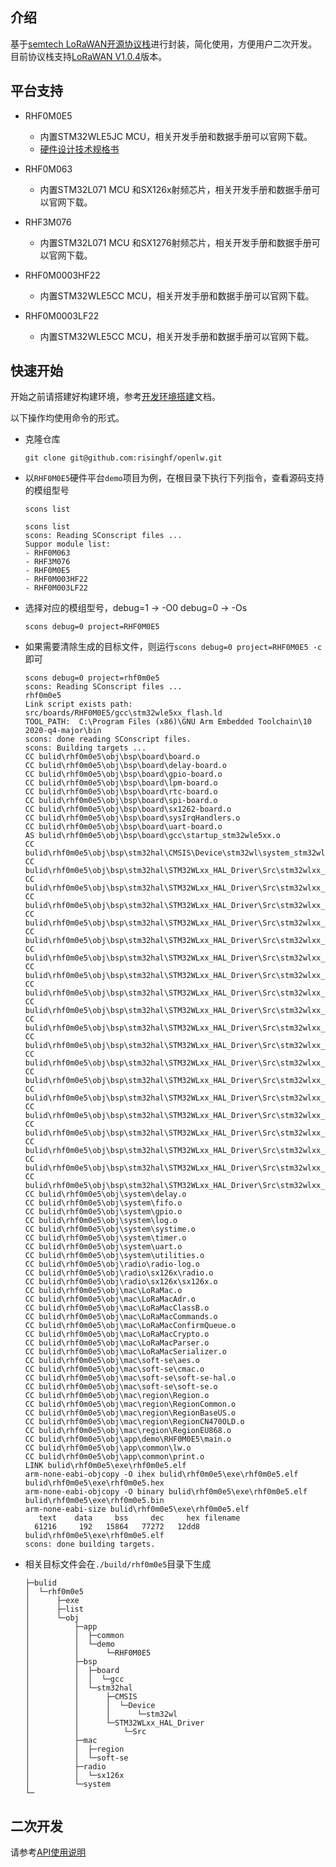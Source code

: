 ## 介绍

基于[semtech LoRaWAN开源协议栈](https://github.com/Lora-net/LoRaMac-node/)进行封装，简化使用，方便用户二次开发。目前协议栈支持[LoRaWAN V1.0.4](https://lora-alliance.org/resource_hub/lorawan-104-specification-package/)版本。



## 平台支持

* RHF0M0E5

  * 内置STM32WLE5JC MCU，相关开发手册和数据手册可以官网下载。
  * [硬件设计技术规格书](doc/[RHF-DS119180]RHF0M0E5模块技术规格书_V1.4.pdf)

* RHF0M063

  * 内置STM32L071 MCU 和SX126x射频芯片，相关开发手册和数据手册可以官网下载。

* RHF3M076

  * 内置STM32L071 MCU 和SX1276射频芯片，相关开发手册和数据手册可以官网下载。

* RHF0M0003HF22

  * 内置STM32WLE5CC MCU，相关开发手册和数据手册可以官网下载。

* RHF0M0003LF22

  * 内置STM32WLE5CC MCU，相关开发手册和数据手册可以官网下载。

  

## 快速开始

开始之前请搭建好构建环境，参考[开发环境搭建](doc/开发环境搭建.md)文档。

以下操作均使用命令的形式。

* 克隆仓库

  `git clone git@github.com:risinghf/openlw.git`

* 以`RHF0M0E5`硬件平台`demo`项目为例，在根目录下执行下列指令，查看源码支持的模组型号

  `scons list`
  ```
  scons list
  scons: Reading SConscript files ...
  Suppor module list:
  - RHF0M063
  - RHF3M076
  - RHF0M0E5
  - RHF0M003HF22
  - RHF0M003LF22
  ```

* 选择对应的模组型号，debug=1 -> -O0  debug=0 -> -Os

  `scons debug=0 project=RHF0M0E5`

* 如果需要清除生成的目标文件，则运行`scons debug=0 project=RHF0M0E5 -c`即可

  ```
  scons debug=0 project=rhf0m0e5
  scons: Reading SConscript files ...
  rhf0m0e5
  Link script exists path: src/boards/RHF0M0E5/gcc\stm32wle5xx_flash.ld
  TOOL_PATH:  C:\Program Files (x86)\GNU Arm Embedded Toolchain\10 2020-q4-major\bin
  scons: done reading SConscript files.
  scons: Building targets ...
  CC bulid\rhf0m0e5\obj\bsp\board\board.o
  CC bulid\rhf0m0e5\obj\bsp\board\delay-board.o
  CC bulid\rhf0m0e5\obj\bsp\board\gpio-board.o
  CC bulid\rhf0m0e5\obj\bsp\board\lpm-board.o
  CC bulid\rhf0m0e5\obj\bsp\board\rtc-board.o
  CC bulid\rhf0m0e5\obj\bsp\board\spi-board.o
  CC bulid\rhf0m0e5\obj\bsp\board\sx1262-board.o
  CC bulid\rhf0m0e5\obj\bsp\board\sysIrqHandlers.o
  CC bulid\rhf0m0e5\obj\bsp\board\uart-board.o
  AS bulid\rhf0m0e5\obj\bsp\board\gcc\startup_stm32wle5xx.o
  CC bulid\rhf0m0e5\obj\bsp\stm32hal\CMSIS\Device\stm32wl\system_stm32wlxx.o
  CC bulid\rhf0m0e5\obj\bsp\stm32hal\STM32WLxx_HAL_Driver\Src\stm32wlxx_hal.o
  CC bulid\rhf0m0e5\obj\bsp\stm32hal\STM32WLxx_HAL_Driver\Src\stm32wlxx_hal_cortex.o
  CC bulid\rhf0m0e5\obj\bsp\stm32hal\STM32WLxx_HAL_Driver\Src\stm32wlxx_hal_dma.o
  CC bulid\rhf0m0e5\obj\bsp\stm32hal\STM32WLxx_HAL_Driver\Src\stm32wlxx_hal_dma_ex.o
  CC bulid\rhf0m0e5\obj\bsp\stm32hal\STM32WLxx_HAL_Driver\Src\stm32wlxx_hal_flash.o
  CC bulid\rhf0m0e5\obj\bsp\stm32hal\STM32WLxx_HAL_Driver\Src\stm32wlxx_hal_flash_ex.o
  CC bulid\rhf0m0e5\obj\bsp\stm32hal\STM32WLxx_HAL_Driver\Src\stm32wlxx_hal_gpio.o
  CC bulid\rhf0m0e5\obj\bsp\stm32hal\STM32WLxx_HAL_Driver\Src\stm32wlxx_hal_pwr.o
  CC bulid\rhf0m0e5\obj\bsp\stm32hal\STM32WLxx_HAL_Driver\Src\stm32wlxx_hal_pwr_ex.o
  CC bulid\rhf0m0e5\obj\bsp\stm32hal\STM32WLxx_HAL_Driver\Src\stm32wlxx_hal_rcc.o
  CC bulid\rhf0m0e5\obj\bsp\stm32hal\STM32WLxx_HAL_Driver\Src\stm32wlxx_hal_rcc_ex.o
  CC bulid\rhf0m0e5\obj\bsp\stm32hal\STM32WLxx_HAL_Driver\Src\stm32wlxx_hal_rtc.o
  CC bulid\rhf0m0e5\obj\bsp\stm32hal\STM32WLxx_HAL_Driver\Src\stm32wlxx_hal_rtc_ex.o
  CC bulid\rhf0m0e5\obj\bsp\stm32hal\STM32WLxx_HAL_Driver\Src\stm32wlxx_hal_spi.o
  CC bulid\rhf0m0e5\obj\bsp\stm32hal\STM32WLxx_HAL_Driver\Src\stm32wlxx_hal_spi_ex.o
  CC bulid\rhf0m0e5\obj\bsp\stm32hal\STM32WLxx_HAL_Driver\Src\stm32wlxx_hal_uart.o
  CC bulid\rhf0m0e5\obj\bsp\stm32hal\STM32WLxx_HAL_Driver\Src\stm32wlxx_hal_uart_ex.o
  CC bulid\rhf0m0e5\obj\bsp\stm32hal\STM32WLxx_HAL_Driver\Src\stm32wlxx_hal_usart.o
  CC bulid\rhf0m0e5\obj\bsp\stm32hal\STM32WLxx_HAL_Driver\Src\stm32wlxx_hal_usart_ex.o
  CC bulid\rhf0m0e5\obj\system\delay.o
  CC bulid\rhf0m0e5\obj\system\fifo.o
  CC bulid\rhf0m0e5\obj\system\gpio.o
  CC bulid\rhf0m0e5\obj\system\log.o
  CC bulid\rhf0m0e5\obj\system\systime.o
  CC bulid\rhf0m0e5\obj\system\timer.o
  CC bulid\rhf0m0e5\obj\system\uart.o
  CC bulid\rhf0m0e5\obj\system\utilities.o
  CC bulid\rhf0m0e5\obj\radio\radio-log.o
  CC bulid\rhf0m0e5\obj\radio\sx126x\radio.o
  CC bulid\rhf0m0e5\obj\radio\sx126x\sx126x.o
  CC bulid\rhf0m0e5\obj\mac\LoRaMac.o
  CC bulid\rhf0m0e5\obj\mac\LoRaMacAdr.o
  CC bulid\rhf0m0e5\obj\mac\LoRaMacClassB.o
  CC bulid\rhf0m0e5\obj\mac\LoRaMacCommands.o
  CC bulid\rhf0m0e5\obj\mac\LoRaMacConfirmQueue.o
  CC bulid\rhf0m0e5\obj\mac\LoRaMacCrypto.o
  CC bulid\rhf0m0e5\obj\mac\LoRaMacParser.o
  CC bulid\rhf0m0e5\obj\mac\LoRaMacSerializer.o
  CC bulid\rhf0m0e5\obj\mac\soft-se\aes.o
  CC bulid\rhf0m0e5\obj\mac\soft-se\cmac.o
  CC bulid\rhf0m0e5\obj\mac\soft-se\soft-se-hal.o
  CC bulid\rhf0m0e5\obj\mac\soft-se\soft-se.o
  CC bulid\rhf0m0e5\obj\mac\region\Region.o
  CC bulid\rhf0m0e5\obj\mac\region\RegionCommon.o
  CC bulid\rhf0m0e5\obj\mac\region\RegionBaseUS.o
  CC bulid\rhf0m0e5\obj\mac\region\RegionCN470OLD.o
  CC bulid\rhf0m0e5\obj\mac\region\RegionEU868.o
  CC bulid\rhf0m0e5\obj\app\demo\RHF0M0E5\main.o
  CC bulid\rhf0m0e5\obj\app\common\lw.o
  CC bulid\rhf0m0e5\obj\app\common\print.o
  LINK bulid\rhf0m0e5\exe\rhf0m0e5.elf
  arm-none-eabi-objcopy -O ihex bulid\rhf0m0e5\exe\rhf0m0e5.elf bulid\rhf0m0e5\exe\rhf0m0e5.hex
  arm-none-eabi-objcopy -O binary bulid\rhf0m0e5\exe\rhf0m0e5.elf bulid\rhf0m0e5\exe\rhf0m0e5.bin
  arm-none-eabi-size bulid\rhf0m0e5\exe\rhf0m0e5.elf
     text    data     bss     dec     hex filename
    61216     192   15864   77272   12dd8 bulid\rhf0m0e5\exe\rhf0m0e5.elf
  scons: done building targets.

  ```

* 相关目标文件会在`./build/rhf0m0e5`目录下生成

  ```
  ├─bulid
  │  └─rhf0m0e5
  │      ├─exe
  │      ├─list
  │      └─obj
  │          ├─app
  │          │  ├─common
  │          │  └─demo
  │          │      └─RHF0M0E5
  │          ├─bsp
  │          │  ├─board
  │          │  │  └─gcc
  │          │  └─stm32hal
  │          │      ├─CMSIS
  │          │      │  └─Device
  │          │      │      └─stm32wl
  │          │      └─STM32WLxx_HAL_Driver
  │          │          └─Src
  │          ├─mac
  │          │  ├─region
  │          │  └─soft-se
  │          ├─radio
  │          │  └─sx126x
  │          └─system
  └─
  ```



## 二次开发

请参考[API使用说明](doc/API使用说明.md)

